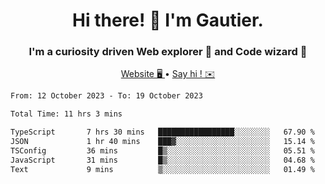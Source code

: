 <h1 align="center">Hi there! 👋 I'm Gautier.</h1>
<h3 align="center">I'm a curiosity driven Web explorer 🚀 and Code wizard 🧙</h3>

<p align="center">
  <a href="https://xisabla.github.io/">Website 🖥️ </a> •
  <a href="mailto:xisabla.dev@gmail.com">Say hi ! ✉️</a>
</p>

<!--START_SECTION:waka-->

```txt
From: 12 October 2023 - To: 19 October 2023

Total Time: 11 hrs 3 mins

TypeScript       7 hrs 30 mins   █████████████████░░░░░░░░   67.90 %
JSON             1 hr 40 mins    ███▓░░░░░░░░░░░░░░░░░░░░░   15.14 %
TSConfig         36 mins         █▒░░░░░░░░░░░░░░░░░░░░░░░   05.51 %
JavaScript       31 mins         █▒░░░░░░░░░░░░░░░░░░░░░░░   04.68 %
Text             9 mins          ▒░░░░░░░░░░░░░░░░░░░░░░░░   01.49 %
```

<!--END_SECTION:waka-->
